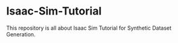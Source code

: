 # Isaac-Sim-Tutorial
This repository is all about Isaac Sim Tutorial for Synthetic Dataset Generation.
